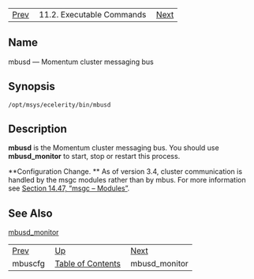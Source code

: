 |     |     |     |
| --- | --- | --- |
| [Prev](executable.mbuscfg)  | 11.2. Executable Commands |  [Next](executable.mbusd_monitor.php) |

<a name="executable.mbusd"></a>
## Name

mbusd — Momentum cluster messaging bus

## Synopsis

`/opt/msys/ecelerity/bin/mbusd`

<a name="idp14765792"></a>
## Description

**mbusd** is the Momentum cluster messaging bus. You should use **mbusd_monitor** to start, stop or restart this process.

**Configuration Change. ** As of version 3.4, cluster communication is handled by the msgc modules rather than by mbus. For more information see [Section 14.47, “msgc – Modules”](modules.msgc "14.47. msgc – Modules").

<a name="idp14770720"></a>
## See Also

[mbusd_monitor](executable.mbusd_monitor "mbusd_monitor")

|     |     |     |
| --- | --- | --- |
| [Prev](executable.mbuscfg)  | [Up](exe.commands.details.php) |  [Next](executable.mbusd_monitor.php) |
| mbuscfg  | [Table of Contents](index) |  mbusd_monitor |
